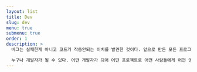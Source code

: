 ```yaml
---
layout: list
title: Dev
slug: dev
menu: true
submenu: true
order: 1
description: >
  버그는 실패한게 아니고 코드가 작동안되는 이치를 발견한 것이다. 앞으로 만든 모든 프로그램의 에러를 찾아 해결하는데 최선을 다할것이다.

  누구나 개발자가 될 수 있다. 어떤 개발자가 되어 어떤 프로젝트로 어떤 사람들에게 어떤 영향을 줄 수 있을지 끊임없이 고민하자.
---
```

